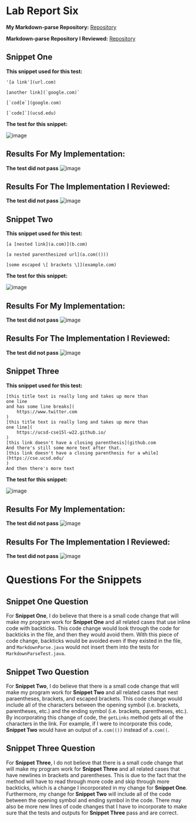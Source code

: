 # Lab Report Six #
**My Markdown-parse Repository:** [Repository](https://github.com/Doughster/markdown-parse)

**Markdown-parse Repository I Reviewed:** [Repository](https://github.com/TheZenMasterz/markdown-parse)
## Snippet One ## 
**This snippet used for this test:**

``` 
'[a link'](url.com)

[another link](`google.com)`

[`cod[e`](google.com)

[`code]`](ucsd.edu)
```
**The test for this snippet:**

![image](https://user-images.githubusercontent.com/97646041/155803936-0bd25f39-4879-48a3-a1ce-09947c8eac8d.png)

## **Results For My Implementation:** ##
**The test did not pass**
![image](https://user-images.githubusercontent.com/97646041/155803547-3c95a36d-b2a1-4f9e-b9b2-0495a5e0fafa.png)


## **Results For The Implementation I Reviewed:** ##
**The test did not pass**
![image](https://user-images.githubusercontent.com/97646041/155805243-40c93a6a-ce8c-411f-91da-fd571387f8c3.png)


## Snippet Two ## 
**This snippet used for this test:**
``` 
[a [nested link](a.com)](b.com)

[a nested parenthesized url](a.com(()))

[some escaped \[ brackets \]](example.com)
```

**The test for this snippet:**

![image](https://user-images.githubusercontent.com/97646041/155804895-1fdf7d03-b189-41f0-bde0-b9e75be26322.png)

## **Results For My Implementation:** ##
**The test did not pass**
![image](https://user-images.githubusercontent.com/97646041/155803867-a8b60f31-97f0-42ee-9bc7-ecf46c9fcaba.png)


## **Results For The Implementation I Reviewed:** ##
**The test did not pass**
![image](https://user-images.githubusercontent.com/97646041/155805625-a856ef04-009d-4c55-81e1-46592f162e40.png)


## Snippet Three ## 
**This snippet used for this test:**
``` 
[this title text is really long and takes up more than 
one line
and has some line breaks](
    https://www.twitter.com
)
[this title text is really long and takes up more than 
one line](
    https://ucsd-cse15l-w22.github.io/
)
[this link doesn't have a closing parenthesis](github.com
And there's still some more text after that.
[this link doesn't have a closing parenthesis for a while](https://cse.ucsd.edu/
)
And then there's more text
```

**The test for this snippet:**

![image](https://user-images.githubusercontent.com/97646041/155804786-7530cd89-d6e9-4a2d-a6e0-81100b177dcd.png)

##  **Results For My Implementation:** ## 
**The test did not pass**
![image](https://user-images.githubusercontent.com/97646041/155804699-a2933706-d3ab-4cce-b10d-af024f52fbcd.png)


## **Results For The Implementation I Reviewed:** ##
**The test did not pass**
![image](https://user-images.githubusercontent.com/97646041/155805971-62056947-e5c4-41ab-9aa1-de8a7841c74c.png)

# Questions For the Snippets #

## Snippet One Question ##
For **Snippet One**, I do believe that there is a small code change that will make my program work for **Snippet One** and all related
cases that use inline code with backticks. This code change would look through the code for backticks in the file, and then they would
avoid them. With this piece of code change, backticks would be avoided even if they existed in the file, and `MarkdownParse.java` would not
insert them into the tests for `MarkdownParseTest.java`.

## Snippet Two Question ##
For **Snippet Two**, I do believe that there is a small code change that will make my program work for **Snippet Two** and all related cases
that nest paraentheses, brackets, and escaped brackets. This code change would include all of the characters between the opening symbol (i.e. brackets,
parentheses, etc.) and the ending symbol (i.e. brackets, parentheses, etc.). By incorporating this change of code, the `getLinks` method 
gets all of the characters in the link. For example, if I were to incorporate this code, **Snippet Two** would have an output of `a.com(())` instead of
`a.com((`.

## Snippet Three Question ##
For **Snippet Three**, I do not believe that there is a small code change that will make my program work for **Snippet Three** and all related
cases that have newlines in brackets and parentheses. This is due to the fact that the method will have to read through more code and skip through more
backticks, which is a change I incorporated in my change for **Snippet One**. Furthermore, my change for **Snippet Two** will include all of the code
between the opening symbol and ending symbol in the code. There may also be more new lines of code changes that I have to incorporate to make sure that
the tests and outputs for **Snippet Three** pass and are correct. 


